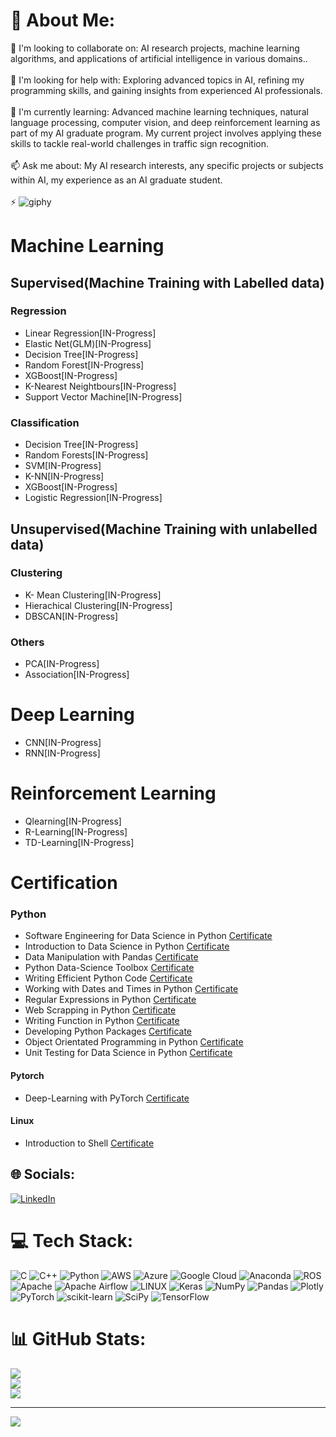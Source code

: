 # 💫 About Me:
🌱 I'm looking to collaborate on: AI research projects, machine learning algorithms, and applications of artificial intelligence in various domains..<br><br>🤔 I'm looking for help with: Exploring advanced topics in AI, refining my programming skills, and gaining insights from experienced AI professionals.<br><br>💬 I'm currently learning: Advanced machine learning techniques, natural language processing, computer vision, and deep reinforcement learning as part of my AI graduate program. My current project involves applying these skills to tackle real-world challenges in traffic sign recognition.<br><br>📫 Ask me about: My AI research interests, any specific projects or subjects within AI, my experience as an AI graduate student.<br><br>⚡ 
![giphy](https://github.com/danial-shehroz-khan/danial-shehroz-khan/assets/62330871/9f617238-59ac-49af-ba0e-b67b81303c3b)

# Machine Learning

## Supervised(Machine Training with Labelled data)
### Regression
* Linear Regression[IN-Progress]
* Elastic Net(GLM)[IN-Progress]
* Decision Tree[IN-Progress]
* Random Forest[IN-Progress]
* XGBoost[IN-Progress]
* K-Nearest Neightbours[IN-Progress]
* Support Vector Machine[IN-Progress]
### Classification
* Decision Tree[IN-Progress]
* Random Forests[IN-Progress]
* SVM[IN-Progress]
* K-NN[IN-Progress]
* XGBoost[IN-Progress]
* Logistic Regression[IN-Progress]
  
## Unsupervised(Machine Training with unlabelled data)
### Clustering
* K- Mean Clustering[IN-Progress]
* Hierachical Clustering[IN-Progress]
* DBSCAN[IN-Progress]
### Others
* PCA[IN-Progress]
* Association[IN-Progress]

# Deep Learning
* CNN[IN-Progress]
* RNN[IN-Progress]
  
# Reinforcement Learning
* Qlearning[IN-Progress]
* R-Learning[IN-Progress]
* TD-Learning[IN-Progress]

# Certification

### Python
* Software Engineering for Data Science in Python [Certificate](https://drive.google.com/file/d/17xsdl1VZ4nBAllRITNApJuMpoT1f8lrs/view)
* Introduction to Data Science in Python [Certificate](https://drive.google.com/file/d/1X2Zk_813CbY2fmWlu-W2chpYMJ2iSkfy/view)
* Data Manipulation with Pandas [Certificate](https://drive.google.com/drive/folders/14ShOhIusgirxNUeI50fj6krZE9YlbAN3)
* Python Data-Science Toolbox [Certificate](https://drive.google.com/file/d/1lNIHZyfLLPhqFKtz-9bOnpnm2USz6m4X/view)
* Writing Efficient Python Code [Certificate](https://drive.google.com/file/d/1lNIHZyfLLPhqFKtz-9bOnpnm2USz6m4X/view)
* Working with Dates and Times in Python [Certificate](https://drive.google.com/file/d/1tImF1lrdWyQSlxBsSuS1dF4U_Uu5JBje/view)
* Regular Expressions in Python [Certificate](https://drive.google.com/file/d/14UQuMVSm2bqwpu_dsSSiVR2fozKDEjAB/view)
* Web Scrapping in Python [Certificate](https://drive.google.com/file/d/12hTo8_oWMOZn19eZwN9RIBOBCKkePScd/view)
* Writing Function in Python [Certificate](https://drive.google.com/file/d/1SL-7Od5aDs8nX1z25d-7ivk0IN_RxFWY/view)
* Developing Python Packages [Certificate](https://drive.google.com/file/d/1LHCww7DYB3DbhN0a6jfY_TOc91UsuAXG/view)
* Object Orientated Programming in Python [Certificate](https://drive.google.com/file/d/1LxV5LHi7OEkV5ueT4DtcFVFTSqC2Ej6K/view)
* Unit Testing for Data Science in Python [Certificate](https://drive.google.com/file/d/17Rn_hTXY4H7v2xDZop9SyvwrwOgHZXrP/view)
#### Pytorch
* Deep-Learning with PyTorch [Certificate](https://drive.google.com/file/d/1PWIsZg2RHcIGsG6eLVcp6KVMUN4cc8QU/view)
#### Linux
* Introduction to Shell [Certificate](https://drive.google.com/file/d/1PWIsZg2RHcIGsG6eLVcp6KVMUN4cc8QU/view)

## 🌐 Socials:
[![LinkedIn](https://img.shields.io/badge/LinkedIn-%230077B5.svg?logo=linkedin&logoColor=white)](https://linkedin.com/in/https://www.linkedin.com/in/danialshehroz/) 

# 💻 Tech Stack:
![C](https://img.shields.io/badge/c-%2300599C.svg?style=for-the-badge&logo=c&logoColor=white) ![C++](https://img.shields.io/badge/c++-%2300599C.svg?style=for-the-badge&logo=c%2B%2B&logoColor=white) ![Python](https://img.shields.io/badge/python-3670A0?style=for-the-badge&logo=python&logoColor=ffdd54) ![AWS](https://img.shields.io/badge/AWS-%23FF9900.svg?style=for-the-badge&logo=amazon-aws&logoColor=white) ![Azure](https://img.shields.io/badge/azure-%230072C6.svg?style=for-the-badge&logo=azure-devops&logoColor=white) ![Google Cloud](https://img.shields.io/badge/Google%20Cloud-%234285F4.svg?style=for-the-badge&logo=google-cloud&logoColor=white) ![Anaconda](https://img.shields.io/badge/Anaconda-%2344A833.svg?style=for-the-badge&logo=anaconda&logoColor=white) ![ROS](https://img.shields.io/badge/ros-%230A0FF9.svg?style=for-the-badge&logo=ros&logoColor=white) ![Apache](https://img.shields.io/badge/apache-%23D42029.svg?style=for-the-badge&logo=apache&logoColor=white) ![Apache Airflow](https://img.shields.io/badge/Apache%20Airflow-017CEE?style=for-the-badge&logo=Apache%20Airflow&logoColor=white) ![LINUX](https://img.shields.io/badge/Linux-FCC624?style=for-the-badge&logo=linux&logoColor=black) ![Keras](https://img.shields.io/badge/Keras-%23D00000.svg?style=for-the-badge&logo=Keras&logoColor=white) ![NumPy](https://img.shields.io/badge/numpy-%23013243.svg?style=for-the-badge&logo=numpy&logoColor=white) ![Pandas](https://img.shields.io/badge/pandas-%23150458.svg?style=for-the-badge&logo=pandas&logoColor=white) ![Plotly](https://img.shields.io/badge/Plotly-%233F4F75.svg?style=for-the-badge&logo=plotly&logoColor=white) ![PyTorch](https://img.shields.io/badge/PyTorch-%23EE4C2C.svg?style=for-the-badge&logo=PyTorch&logoColor=white) ![scikit-learn](https://img.shields.io/badge/scikit--learn-%23F7931E.svg?style=for-the-badge&logo=scikit-learn&logoColor=white) ![SciPy](https://img.shields.io/badge/SciPy-%230C55A5.svg?style=for-the-badge&logo=scipy&logoColor=%white) ![TensorFlow](https://img.shields.io/badge/TensorFlow-%23FF6F00.svg?style=for-the-badge&logo=TensorFlow&logoColor=white)
# 📊 GitHub Stats:
![](https://github-readme-stats.vercel.app/api?username=danial-shehroz-khan&theme=dark&hide_border=false&include_all_commits=true&count_private=true)<br/>
![](https://github-readme-streak-stats.herokuapp.com/?user=danial-shehroz-khan&theme=dark&hide_border=false)<br/>
![](https://github-readme-stats.vercel.app/api/top-langs/?username=danial-shehroz-khan&theme=dark&hide_border=false&include_all_commits=true&count_private=true&layout=compact)

---
[![](https://visitcount.itsvg.in/api?id=danial-shehroz-khan&icon=0&color=0)](https://visitcount.itsvg.in)

<!-- Proudly created with GPRM ( https://gprm.itsvg.in ) -->
